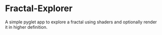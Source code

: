 # Fractal-Explorer
A simple pyglet app to explore a fractal using shaders and optionally render it in higher definition.
